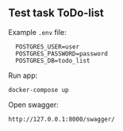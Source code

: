 ## Test task ToDo-list

Example `.env` file:

      POSTGRES_USER=user
      POSTGRES_PASSWORD=password
      POSTGRES_DB=todo_list

Run app:

    docker-compose up

Open swagger:
    
    http://127.0.0.1:8000/swagger/